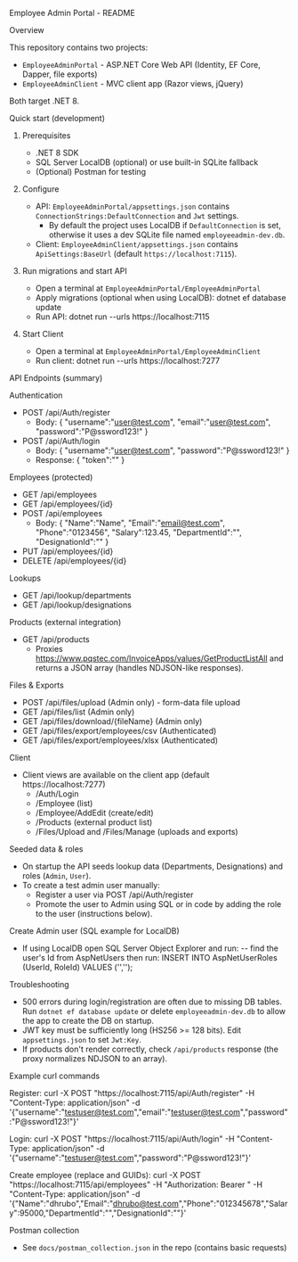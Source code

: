 Employee Admin Portal - README

Overview

This repository contains two projects:
- `EmployeeAdminPortal` - ASP.NET Core Web API (Identity, EF Core, Dapper, file exports)
- `EmployeeAdminClient` - MVC client app (Razor views, jQuery)

Both target .NET 8.

Quick start (development)

1. Prerequisites
   - .NET 8 SDK
   - SQL Server LocalDB (optional) or use built-in SQLite fallback
   - (Optional) Postman for testing

2. Configure
   - API: `EmployeeAdminPortal/appsettings.json` contains `ConnectionStrings:DefaultConnection` and `Jwt` settings.
     - By default the project uses LocalDB if `DefaultConnection` is set, otherwise it uses a dev SQLite file named `employeeadmin-dev.db`.
   - Client: `EmployeeAdminClient/appsettings.json` contains `ApiSettings:BaseUrl` (default `https://localhost:7115`).

3. Run migrations and start API
   - Open a terminal at `EmployeeAdminPortal/EmployeeAdminPortal`
   - Apply migrations (optional when using LocalDB):
     dotnet ef database update
   - Run API:
     dotnet run --urls https://localhost:7115

4. Start Client
   - Open a terminal at `EmployeeAdminPortal/EmployeeAdminClient`
   - Run client:
     dotnet run --urls https://localhost:7277

API Endpoints (summary)

Authentication
- POST /api/Auth/register
  - Body: { "username":"user@test.com", "email":"user@test.com", "password":"P@ssword123!" }
- POST /api/Auth/login
  - Body: { "username":"user@test.com", "password":"P@ssword123!" }
  - Response: { "token":"<JWT>" }

Employees (protected)
- GET /api/employees
- GET /api/employees/{id}
- POST /api/employees
  - Body: {
      "Name":"Name",
      "Email":"email@test.com",
      "Phone":"0123456",
      "Salary":123.45,
      "DepartmentId":"<guid>",
      "DesignationId":"<guid>"
    }
- PUT /api/employees/{id}
- DELETE /api/employees/{id}

Lookups
- GET /api/lookup/departments
- GET /api/lookup/designations

Products (external integration)
- GET /api/products
  - Proxies https://www.pqstec.com/InvoiceApps/values/GetProductListAll and returns a JSON array (handles NDJSON-like responses).

Files & Exports
- POST /api/files/upload (Admin only) - form-data file upload
- GET /api/files/list (Admin only)
- GET /api/files/download/{fileName} (Admin only)
- GET /api/files/export/employees/csv (Authenticated)
- GET /api/files/export/employees/xlsx (Authenticated)

Client
- Client views are available on the client app (default https://localhost:7277)
  - /Auth/Login
  - /Employee (list)
  - /Employee/AddEdit (create/edit)
  - /Products (external product list)
  - /Files/Upload and /Files/Manage (uploads and exports)

Seeded data & roles
- On startup the API seeds lookup data (Departments, Designations) and roles (`Admin`, `User`).
- To create a test admin user manually:
  - Register a user via POST /api/Auth/register
  - Promote the user to Admin using SQL or in code by adding the role to the user (instructions below).

Create Admin user (SQL example for LocalDB)
- If using LocalDB open SQL Server Object Explorer and run:
  -- find the user's Id from AspNetUsers then run:
  INSERT INTO AspNetUserRoles (UserId, RoleId) VALUES ('<userId>','<adminRoleId>');

Troubleshooting
- 500 errors during login/registration are often due to missing DB tables. Run `dotnet ef database update` or delete `employeeadmin-dev.db` to allow the app to create the DB on startup.
- JWT key must be sufficiently long (HS256 >= 128 bits). Edit `appsettings.json` to set `Jwt:Key`.
- If products don't render correctly, check `/api/products` response (the proxy normalizes NDJSON to an array).

Example curl commands

Register:
curl -X POST "https://localhost:7115/api/Auth/register" -H "Content-Type: application/json" -d '{"username":"testuser@test.com","email":"testuser@test.com","password":"P@ssword123!"}'

Login:
curl -X POST "https://localhost:7115/api/Auth/login" -H "Content-Type: application/json" -d '{"username":"testuser@test.com","password":"P@ssword123!"}'

Create employee (replace <token> and GUIDs):
curl -X POST "https://localhost:7115/api/employees" -H "Authorization: Bearer <token>" -H "Content-Type: application/json" -d '{"Name":"dhrubo","Email":"dhrubo@test.com","Phone":"012345678","Salary":95000,"DepartmentId":"<dept-guid>","DesignationId":"<desig-guid>"}'

Postman collection
- See `docs/postman_collection.json` in the repo (contains basic requests)
